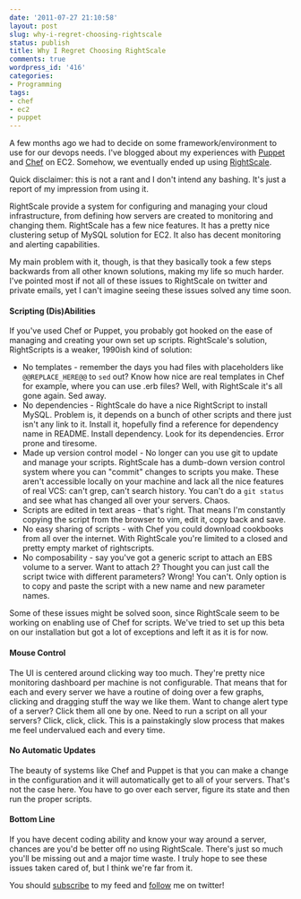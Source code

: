 ```yaml
---
date: '2011-07-27 21:10:58'
layout: post
slug: why-i-regret-choosing-rightscale
status: publish
title: Why I Regret Choosing RightScale
comments: true
wordpress_id: '416'
categories:
- Programming
tags:
- chef
- ec2
- puppet
---
```


A few months ago we had to decide on some framework/environment to use for our devops needs. I've blogged about my experiences with [Puppet](http://www.codelord.net/2010/12/19/using-puppet-to-automatically-configure-new-ec2-instances/) and [Chef](http://www.codelord.net/2011/03/07/using-chef-to-automatically-configure-new-ec2-instances/) on EC2. Somehow, we eventually ended up using [RightScale](http://www.rightscale.com).

Quick disclaimer: this is not a rant and I don't intend any bashing. It's just a report of my impression from using it.

RightScale provide a system for configuring and managing your cloud infrastructure, from defining how servers are created to monitoring and changing them. RightScale has a few nice features. It has a pretty nice clustering setup of MySQL solution for EC2. It also has decent monitoring and alerting capabilities.

My main problem with it, though, is that they basically took a few steps backwards from all other known solutions, making my life so much harder. I've pointed most if not all of these issues to RightScale on twitter and private emails, yet I can't imagine seeing these issues solved any time soon.


#### Scripting (Dis)Abilities


If you've used Chef or Puppet, you probably got hooked on the ease of managing and creating your own set up scripts. RightScale's solution, RightScripts is a weaker, 1990ish kind of solution:

  * No templates - remember the days you had files with placeholders like `@@REPLACE_HERE@@` to `sed` out? Know how nice are real templates in Chef for example, where you can use .erb files? Well, with RightScale it's all gone again. Sed away.
  * No dependencies - RightScale do have a nice RightScript to install MySQL. Problem is, it depends on a bunch of other scripts and there just isn't any link to it. Install it, hopefully find a reference for dependency name in README. Install dependency. Look for its dependencies. Error prone and tiresome.
  * Made up version control model - No longer can you use git to update and manage your scripts. RightScale has a dumb-down version control system where you can "commit" changes to scripts you make. These aren't accessible locally on your machine and lack all the nice features of real VCS: can't grep, can't search history. You can't do a `git status` and see what has changed all over your servers. Chaos.
  * Scripts are edited in text areas - that's right. That means I'm constantly copying the script from the browser to vim, edit it, copy back and save.
  * No easy sharing of scripts - with Chef you could download cookbooks from all over the internet. With RightScale you're limited to a closed and pretty empty market of rightscripts.
  * No composability - say you've got a generic script to attach an EBS volume to a server. Want to attach 2? Thought you can just call the script twice with different parameters? Wrong! You can't. Only option is to copy and paste the script with a new name and new parameter names.

Some of these issues might be solved soon, since RightScale seem to be working on enabling use of Chef for scripts. We've tried to set up this beta on our installation but got a lot of exceptions and left it as it is for now.

#### Mouse Control

The UI is centered around clicking way too much. They're pretty nice monitoring dashboard per machine is not configurable. That means that for each and every server we have a routine of doing over a few graphs, clicking and dragging stuff the way we like them. Want to change alert type of a server? Click them all one by one. Need to run a script on all your servers? Click, click, click. This is a painstakingly slow process that makes me feel undervalued each and every time.

#### No Automatic Updates

The beauty of systems like Chef and Puppet is that you can make a change in the configuration and it will automatically get to all of your servers. That's not the case here. You have to go over each server, figure its state and then run the proper scripts.

#### Bottom Line

If you have decent coding ability and know your way around a server, chances are you'd be better off no using RightScale. There's just so much you'll be missing out and a major time waste. I truly hope to see these issues taken cared of, but I think we're far from it.

You should [subscribe](http://feeds.feedburner.com/TheCodeDump) to my feed and [follow](http://twitter.com/avivby) me on twitter!
